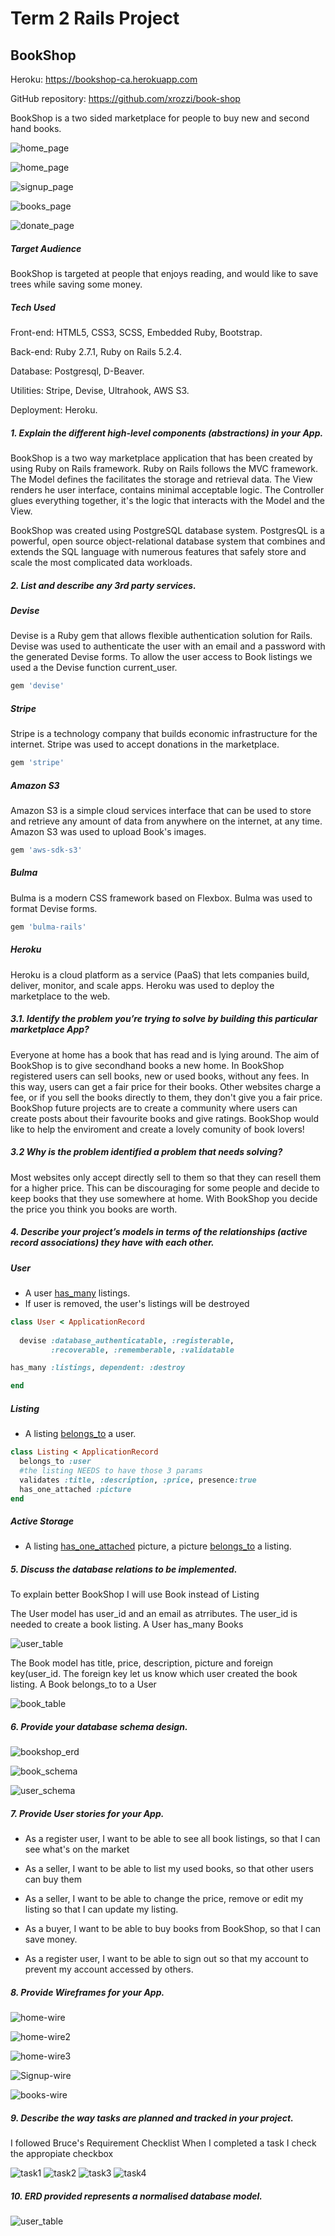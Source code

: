 # Term 2 Rails Project
## BookShop


Heroku: https://bookshop-ca.herokuapp.com

GitHub repository: https://github.com/xrozzi/book-shop


BookShop is a two sided marketplace for people to buy new and second hand books.

![home_page](app/assets/images/home.png)

![home_page](app/assets/images/home2.png)

![signup_page](app/assets/images/signup.png)

![books_page](app/assets/images/books.png)

![donate_page](app/assets/images/donate2.png)


##### Target Audience

BookShop is targeted at people that enjoys reading, and would like to save trees while saving some money.


##### Tech Used

Front-end: HTML5, CSS3, SCSS, Embedded Ruby, Bootstrap.

Back-end: Ruby 2.7.1, Ruby on Rails 5.2.4.

Database: Postgresql, D-Beaver.

Utilities: Stripe, Devise, Ultrahook, AWS S3.

Deployment: Heroku.

##### 1. Explain the different high-level components (abstractions) in your App.

BookShop is a two way marketplace application that has been created by using Ruby on Rails framework. Ruby on Rails follows the  MVC framework. The Model defines the facilitates the storage and retrieval data. The View renders he user interface, contains minimal acceptable logic. The Controller glues everything together, it's the logic that interacts with the Model and the View.

BookShop was created using PostgreSQL database system. PostgresQL is a powerful, open source object-relational database system that combines and extends the SQL language with numerous features that safely store and scale the most complicated data workloads.



##### 2. List and describe any 3rd party services.

##### Devise
Devise is a Ruby gem that allows flexible authentication solution for Rails. Devise was used to authenticate the user with an email and a password with the generated Devise forms. To allow the user access to Book listings we used a the Devise function current_user.

```ruby
gem 'devise'
```

##### Stripe
Stripe is a technology company that builds economic infrastructure for the internet. Stripe was used to accept donations in the marketplace.

```ruby
gem 'stripe'
```
##### Amazon S3
Amazon S3 is a simple cloud services interface that can be used to store and retrieve any amount of data from anywhere on the internet, at any time. Amazon S3 was used to upload Book's images.

```ruby
gem 'aws-sdk-s3'
```
##### Bulma
Bulma is a modern CSS framework based on Flexbox. Bulma was used to format Devise forms.

```ruby
gem 'bulma-rails'
```

##### Heroku
Heroku is a cloud platform as a service (PaaS) that lets companies build, deliver, monitor, and scale apps. Heroku was used to deploy the marketplace to the web.



##### 3.1. Identify the problem you’re trying to solve by building this particular marketplace App?
Everyone at home has a book that has read and is lying around. The aim of BookShop is to give secondhand books a new home. In BookShop registered users can sell books, new or used books, without any fees. In this way, users can get a fair price for their books. Other websites charge a fee, or if you sell the books directly to them, they don't give you a fair price. BookShop future projects are to create a community where users can create posts about their favourite books and give ratings. BookShop would like to help the enviroment and create a lovely comunity of book lovers!


##### 3.2 Why is the problem identified a problem that needs solving?
Most websites only accept directly sell to them so that they can resell them for a higher price. This can be discouraging for some people and decide to keep books that they use somewhere at home. With BookShop you decide the price you think you books are worth.

##### 4. Describe your project’s models in terms of the relationships (active record associations) they have with each other.

##### User
- A user <u>has_many</u> listings.
- If user is removed, the user's listings will be destroyed

```ruby
class User < ApplicationRecord
  
  devise :database_authenticatable, :registerable,
         :recoverable, :rememberable, :validatable

has_many :listings, dependent: :destroy

end
```

##### Listing
- A listing <u>belongs_to</u> a user.

```ruby
class Listing < ApplicationRecord
  belongs_to :user
  #the listing NEEDS to have those 3 params
  validates :title, :description, :price, presence:true
  has_one_attached :picture
end
```
##### Active Storage

- A listing <u>has_one_attached</u> picture, a picture <u>belongs_to</u> a listing.

##### 5. Discuss the database relations to be implemented.

To explain better BookShop I will use Book instead of Listing

The User model has user_id and an email as atrributes. The user_id is needed to create a book listing. A User has_many Books

![user_table](app/assets/images/usertable.png)

The Book model has title, price, description, picture and foreign key(user_id. The foreign key let us know which user created the book listing.
A Book belongs_to to a User

![book_table](app/assets/images/booktable.png)

##### 6. Provide your database schema design.

![bookshop_erd](app/assets/images/bookshop-erd.png)

![book_schema](app/assets/images/book-schema.png)

![user_schema](app/assets/images/users-schema.png)

##### 7. Provide User stories for your App.

* As a register user, I want to be able to see all book listings, so that I can see
    what's on the market

* As a seller, I want to be able to list my used books, so that other users can buy them

* As a seller, I want to be able to change the price, remove or edit my listing so that
    I can update my listing.

* As a buyer, I want to be able to buy books from BookShop, so that I can save money.

* As a register user, I want to be able to sign out so that my account to prevent my account
    accessed by others.

##### 8. Provide Wireframes for your App.

![home-wire](app/assets/images/home-wire.png)

![home-wire2](app/assets/images/home-wire2.png)

![home-wire3](app/assets/images/home-wire3.png)

![Signup-wire](app/assets/images/Signup-wire.png)

![books-wire](app/assets/images/books-wire.png)


##### 9. Describe the way tasks are planned and tracked in your project.

I followed Bruce's Requirement Checklist
When I completed a task I check the appropiate checkbox

![task1](app/assets/images/tasks1.png)
![task2](app/assets/images/task2.png)
![task3](app/assets/images/task3.png)
![task4](app/assets/images/task4.png)


##### 10. ERD provided represents a normalised database model.

![user_table](app/assets/images/bookshop-erd.png)

